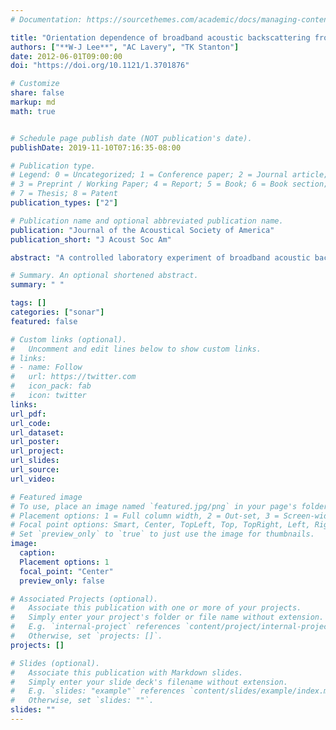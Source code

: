 ```yaml
---
# Documentation: https://sourcethemes.com/academic/docs/managing-content/

title: "Orientation dependence of broadband acoustic backscattering from live squid"
authors: ["**W-J Lee**", "AC Lavery", "TK Stanton"]
date: 2012-06-01T09:00:00
doi: "https://doi.org/10.1121/1.3701876"

# Customize
share: false
markup: md
math: true


# Schedule page publish date (NOT publication's date).
publishDate: 2019-11-10T07:16:35-08:00

# Publication type.
# Legend: 0 = Uncategorized; 1 = Conference paper; 2 = Journal article;
# 3 = Preprint / Working Paper; 4 = Report; 5 = Book; 6 = Book section;
# 7 = Thesis; 8 = Patent
publication_types: ["2"]

# Publication name and optional abbreviated publication name.
publication: "Journal of the Acoustical Society of America"
publication_short: "J Acoust Soc Am"

abstract: "A controlled laboratory experiment of broadband acoustic backscattering from live squid (*Loligo pealeii*) was conducted using linear chirp signals (60-103 kHz) with data collected over the full 360° of orientation in the lateral plane, in <1° increments. The acoustic measurements were compared with an analytical prolate spheroid model and a three-dimensional numerical model with randomized squid shape, both based on the distorted-wave Born approximation formulation. The data were consistent with the hypothesized fluid-like scattering properties of squid. The contributions from the front and back interfaces of the squid were found to dominate the scattering at normal incidence, while the arms had a significant effect at other angles. The three-dimensional numerical model predictions out-performed the prolate spheroid model over a wide range of orientations. The predictions were found to be sensitive to the shape parameters, including the arms and the fins. Accurate predictions require setting these shape parameters to best describe the most probable squid shape for different applications. The understanding developed here serves as a basis for the accurate interpretation of in situ acoustic scattering measurements of squid."

# Summary. An optional shortened abstract.
summary: " "

tags: []
categories: ["sonar"]
featured: false

# Custom links (optional).
#   Uncomment and edit lines below to show custom links.
# links:
# - name: Follow
#   url: https://twitter.com
#   icon_pack: fab
#   icon: twitter
links:
url_pdf:
url_code:
url_dataset:
url_poster:
url_project:
url_slides:
url_source:
url_video:

# Featured image
# To use, place an image named `featured.jpg/png` in your page's folder.
# Placement options: 1 = Full column width, 2 = Out-set, 3 = Screen-width
# Focal point options: Smart, Center, TopLeft, Top, TopRight, Left, Right, BottomLeft, Bottom, BottomRight
# Set `preview_only` to `true` to just use the image for thumbnails.
image:
  caption:
  Placement options: 1
  focal_point: "Center"
  preview_only: false

# Associated Projects (optional).
#   Associate this publication with one or more of your projects.
#   Simply enter your project's folder or file name without extension.
#   E.g. `internal-project` references `content/project/internal-project/index.md`.
#   Otherwise, set `projects: []`.
projects: []

# Slides (optional).
#   Associate this publication with Markdown slides.
#   Simply enter your slide deck's filename without extension.
#   E.g. `slides: "example"` references `content/slides/example/index.md`.
#   Otherwise, set `slides: ""`.
slides: ""
---
```

